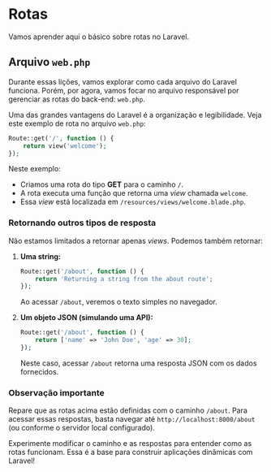 # Rotas

Vamos aprender aqui o básico sobre rotas no Laravel.

## Arquivo `web.php`
Durante essas lições, vamos explorar como cada arquivo do Laravel funciona. Porém, por agora, vamos focar no arquivo responsável por gerenciar as rotas do back-end: `web.php`.

Uma das grandes vantagens do Laravel é a organização e legibilidade. Veja este exemplo de rota no arquivo `web.php`:

```php
Route::get('/', function () {
    return view('welcome');
});
```

Neste exemplo:
- Criamos uma rota do tipo **GET** para o caminho `/`.
- A rota executa uma função que retorna uma _view_ chamada `welcome`.
- Essa _view_ está localizada em `/resources/views/welcome.blade.php`.

### Retornando outros tipos de resposta
Não estamos limitados a retornar apenas _views_. Podemos também retornar:

1. **Uma string:**
   ```php
   Route::get('/about', function () {
       return 'Returning a string from the about route';
   });
   ```
   Ao acessar `/about`, veremos o texto simples no navegador.

2. **Um objeto JSON (simulando uma API):**
   ```php
   Route::get('/about', function () {
       return ['name' => 'John Doe', 'age' => 30];
   });
   ```
   Neste caso, acessar `/about` retorna uma resposta JSON com os dados fornecidos.

### Observação importante
Repare que as rotas acima estão definidas com o caminho `/about`. Para acessar essas respostas, basta navegar até `http://localhost:8000/about` (ou conforme o servidor local configurado).

Experimente modificar o caminho e as respostas para entender como as rotas funcionam. Essa é a base para construir aplicações dinâmicas com Laravel!

